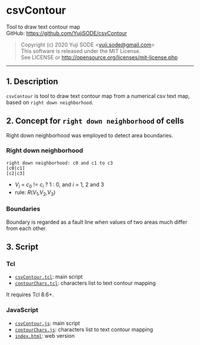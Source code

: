 # csvContour
Tool to draw text contour map  
GitHub: https://github.com/YujiSODE/csvContour  
>Copyright (c) 2020 Yuji SODE \<yuji.sode@gmail.com\>  
>This software is released under the MIT License.  
>See LICENSE or http://opensource.org/licenses/mit-license.php  
______
## 1. Description
`csvContour` is tool to draw text contour map from a numerical csv text map, based on `right down neighborhood`.

## 2. Concept for `right down neighborhood` of cells
Right down neighborhood was employed to detect area boundaries.

### Right down neighborhood
    right down neighborhood: c0 and c1 to c3
    [c0|c1]
    [c2|c3]
	
- _V<sub>i</sub>_ = _c_<sub>0</sub> != _c<sub>i</sub>_ ? 1 : 0, and _i_ = 1, 2 and 3
- rule: _R_(_V_<sub>1</sub>,_V_<sub>2</sub>,_V_<sub>3</sub>)

### Boundaries
Boundary is regarded as a fault line when values of two areas much differ from each other.

## 3. Script
### Tcl
- [`csvContour.tcl`](csvContour.tcl): main script
- [`contourChars.tcl`](contourChars.tcl): characters list to text contour mapping

It requires Tcl 8.6+.

### JavaScript
- [`csvContour.js`](csvContour.js): main script
- [`contourChars.js`](contourChars.js): characters list to text contour mapping
- [`index.html`](index.html): web version
